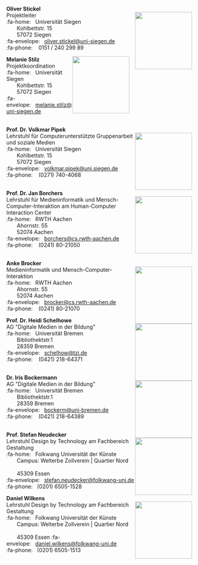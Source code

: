 **Oliver Stickel**  
<img style="float: right; height: 150px; padding-right: 15px;" src="/images/Oliver_Stickel.jpg">
Projektleiter  
:fa-home:&nbsp;&nbsp;&nbsp;Universität Siegen  
&nbsp;&nbsp;&nbsp;&nbsp;&nbsp;&nbsp;&nbsp;Kohlbettstr. 15  
&nbsp;&nbsp;&nbsp;&nbsp;&nbsp;&nbsp;&nbsp;57072 Siegen  
:fa-envelope:&nbsp;&nbsp;&nbsp;[oliver.stickel@uni-siegen.de](mailto:oliver.stickel@uni-siegen.de)  
:fa-phone:&nbsp;&nbsp;&nbsp;&nbsp;0151 / 240 299 89
</br>  

**Melanie Stilz**
<img style="float: right; height: 150px; padding-right: 15px;" src="/images/M_Stilz-neu-klein-sw.jpg">  
Projektkoordination  
:fa-home:&nbsp;&nbsp;&nbsp;Universität Siegen  
&nbsp;&nbsp;&nbsp;&nbsp;&nbsp;&nbsp;&nbsp;Kohlbettstr. 15  
&nbsp;&nbsp;&nbsp;&nbsp;&nbsp;&nbsp;&nbsp;57072 Siegen  
:fa-envelope:&nbsp;&nbsp;&nbsp;[melanie.stilz@uni-siegen.de](mailto:melanie.stilz@uni-siegen.de)  
</br>

**Prof. Dr. Volkmar Pipek**  
<img style="float: right; height: 150px; padding-right: 15px;" src="/images/Volkmar_Pipek_bw.jpg">
Lehrstuhl für Computerunterstützte Gruppenarbeit und soziale Medien  
:fa-home:&nbsp;&nbsp;&nbsp;Universität Siegen  
&nbsp;&nbsp;&nbsp;&nbsp;&nbsp;&nbsp;&nbsp;Kohlbettstr. 15  
&nbsp;&nbsp;&nbsp;&nbsp;&nbsp;&nbsp;&nbsp;57072 Siegen  
:fa-envelope:&nbsp;&nbsp;&nbsp;[volkmar.pipek@uni.siegen.de](mailto:volkmar.pipek@uni.siegen.de)  
:fa-phone:&nbsp;&nbsp;&nbsp;&nbsp;(0271) 740-4068  
</br>  


**Prof. Dr. Jan Borchers**  
<img style="float: right; height: 150px; padding-right: 15px;" src="/images/Jan_Borchers_bw.jpg">
Lehrstuhl für Medieninformatik und Mensch-Computer-Interaktion am Human-Computer Interaction Center  
:fa-home:&nbsp;&nbsp;&nbsp;RWTH Aachen  
&nbsp;&nbsp;&nbsp;&nbsp;&nbsp;&nbsp;&nbsp;Ahornstr. 55  
&nbsp;&nbsp;&nbsp;&nbsp;&nbsp;&nbsp;&nbsp;52074 Aachen  
:fa-envelope:&nbsp;&nbsp;&nbsp;[borchers@cs.rwth-aachen.de](mailto:borchers@cs.rwth-aachen.de)  
:fa-phone:&nbsp;&nbsp;&nbsp;&nbsp;(0241) 80-21050  
</br>

**Anke Brocker**  
<img style="float: right; height: 150px; padding-right: 15px;" src="/images/Anke_Brocker_sw.jpg">
Medieninformatik und Mensch-Computer-Interaktion  
:fa-home:&nbsp;&nbsp;&nbsp;RWTH Aachen  
&nbsp;&nbsp;&nbsp;&nbsp;&nbsp;&nbsp;&nbsp;Ahornstr. 55  
&nbsp;&nbsp;&nbsp;&nbsp;&nbsp;&nbsp;&nbsp;52074 Aachen  
:fa-envelope:&nbsp;&nbsp;&nbsp;[brocker@cs.rwth-aachen.de](mailto:brocker@cs.rwth-aachen.de)  
:fa-phone:&nbsp;&nbsp;&nbsp;&nbsp;(0241) 80-21070
</br>  


**Prof. Dr. Heidi Schelhowe**  
<img style="float: right; height: 150px; padding-right: 15px;" src="/images/Heidi_Schelhowe_bw.jpg">
AG "Digitale Medien in der Bildung"  
:fa-home:&nbsp;&nbsp;&nbsp;Universität Bremen  
&nbsp;&nbsp;&nbsp;&nbsp;&nbsp;&nbsp;&nbsp;Bibliothektstr.1  
&nbsp;&nbsp;&nbsp;&nbsp;&nbsp;&nbsp;&nbsp;28359 Bremen  
:fa-envelope:&nbsp;&nbsp;&nbsp;[schelhow@tzi.de](mailto:schelhow@tzi.de)  
:fa-phone:&nbsp;&nbsp;&nbsp;&nbsp;(0421) 218-64371  
</br>

**Dr. Iris Bockermann**  
<img style="float: right; height: 150px; padding-right: 15px;" src="/images/IrisBockermann_sw.jpg">
AG "Digitale Medien in der Bildung"  
:fa-home:&nbsp;&nbsp;&nbsp;Universität Bremen  
&nbsp;&nbsp;&nbsp;&nbsp;&nbsp;&nbsp;&nbsp;Bibliothektstr.1  
&nbsp;&nbsp;&nbsp;&nbsp;&nbsp;&nbsp;&nbsp;28359 Bremen  
:fa-envelope:&nbsp;&nbsp;&nbsp;[bockerm@uni-bremen.de](mailto:bockerm@uni-bremen.de)  
:fa-phone:&nbsp;&nbsp;&nbsp;&nbsp;(0421) 218-64389  
</br>  


**Prof. Stefan Neudecker**  
<img style="float: right; height: 150px; padding-right: 15px;" src="/images/Stefan_Neudecker.jpg">
Lehrstuhl Design by Technology am Fachbereich Gestaltung  
:fa-home:&nbsp;&nbsp;&nbsp;Folkwang Universität der Künste  
&nbsp;&nbsp;&nbsp;&nbsp;&nbsp;&nbsp;&nbsp;Campus: Welterbe Zollverein | Quartier Nord  
&nbsp;&nbsp;&nbsp;&nbsp;&nbsp;&nbsp;&nbsp;  
&nbsp;&nbsp;&nbsp;&nbsp;&nbsp;&nbsp;&nbsp;45309 Essen  
:fa-envelope:&nbsp;&nbsp;&nbsp;[stefan.neudecker@folkwang-uni.de](mailto:stefan.neudecker@folkwang-uni.de)  
:fa-phone:&nbsp;&nbsp;&nbsp;(0201) 6505-1528
</br>  



**Daniel Wilkens**  
<img style="float: right; height: 150px; padding-right: 15px;" src="/images/Daniel_Wilkens_sw.jpg">
Lehrstuhl Design by Technology am Fachbereich Gestaltung  
:fa-home:&nbsp;&nbsp;&nbsp;Folkwang Universität der Künste  
&nbsp;&nbsp;&nbsp;&nbsp;&nbsp;&nbsp;&nbsp;Campus: Welterbe Zollverein | Quartier Nord   
&nbsp;&nbsp;&nbsp;&nbsp;&nbsp;&nbsp;&nbsp;  
&nbsp;&nbsp;&nbsp;&nbsp;&nbsp;&nbsp;&nbsp;45309 Essen 
:fa-envelope:&nbsp;&nbsp;&nbsp;[daniel.wilkens@folkwang-uni.de](mailto:daniel.wilkens@folkwang-uni.de)  
:fa-phone:&nbsp;&nbsp;&nbsp;(0201) 6505-1513
